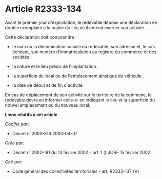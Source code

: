 # Article R2333-134

Avant le premier jour d'exploitation, le redevable dépose une déclaration en double exemplaire à la mairie du lieu où il
entend exercer son activité.

Cette déclaration doit comprendre :

- le nom ou la dénomination sociale du redevable, son adresse et, le cas échéant, son numéro d'immatriculation au registre du
commerce et des sociétés ;

- la nature et le lieu précis de l'implantation ;

- la superficie du local ou de l'emplacement ainsi que du véhicule ;

- la date de début et de fin d'activité.

En cas de déplacement de son activité sur le territoire de la commune, le redevable devra en informer celle-ci en indiquant
le lieu et la superficie du nouvel emplacement ou du nouveau local.

**Liens relatifs à cet article**

_Codifié par_:

  - Décret n°2000-318 2000-04-07

_Créé par_:

  - Décret n°2002-181 du 14 février 2002 - art. 1 () JORF 15 février 2002

_Cité par_:

  - Code général des collectivités territoriales - art. R2333-137 (V)
